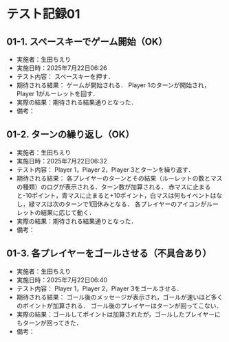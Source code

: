 # テスト記録01

## 01-1. スペースキーでゲーム開始（OK）
- 実施者：生田ちえり
- 実施日時：2025年7月22日06:26
- テスト内容：
スペースキーを押す．
- 期待される結果：
ゲームが開始される．
Player 1のターンが開始され，Player 1がルーレットを回す．
- 実際の結果：期待される結果通りとなった．
- 備考：

## 01-2. ターンの繰り返し（OK）
- 実施者：生田ちえり
- 実施日時：2025年7月22日06:32
- テスト内容：
Player 1，Player 2，Player 3とターンを繰り返す．
- 期待される結果：
各プレイヤーのターンとその結果（ルーレットの数とマスの種類）のログが表示される．ターン数が加算される．
赤マスに止まると-10ポイント，青マスに止まると+10ポイント，白マスは何もイベントはなし，緑マスは次のターンで1回休みとなる．
各プレイヤーのアイコンがルーレットの結果に応じて動く．
- 実際の結果：期待される結果通りとなった．
- 備考：

## 01-3. 各プレイヤーをゴールさせる（不具合あり）
- 実施者：生田ちえり
- 実施日時：2025年7月22日06:40
- テスト内容：
Player 1，Player 2，Player 3をゴールさせる．
- 期待される結果：
ゴール後のメッセージが表示され，ゴールが速いほど多くのポイントが加算される．
ゴール後のプレイヤーはターンが回ってこない．
- 実際の結果：ゴールしてポイントは加算されたが，ゴールしたプレイヤーにもターンが回ってきた．
- 備考：